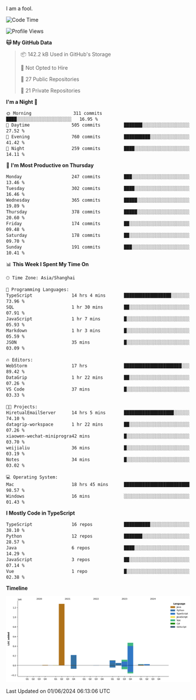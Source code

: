 I am a fool.

<!--START_SECTION:waka-->
![Code Time](http://img.shields.io/badge/Code%20Time-1%2C478%20hrs%2025%20mins-blue)

![Profile Views](http://img.shields.io/badge/Profile%20Views-0-blue)

**🐱 My GitHub Data** 

> 📦 142.2 kB Used in GitHub's Storage 
 > 
> 🚫 Not Opted to Hire
 > 
> 📜 27 Public Repositories 
 > 
> 🔑 21 Private Repositories 
 > 
**I'm a Night 🦉** 

```text
🌞 Morning                311 commits         ████░░░░░░░░░░░░░░░░░░░░░   16.95 % 
🌆 Daytime                505 commits         ███████░░░░░░░░░░░░░░░░░░   27.52 % 
🌃 Evening                760 commits         ██████████░░░░░░░░░░░░░░░   41.42 % 
🌙 Night                  259 commits         ████░░░░░░░░░░░░░░░░░░░░░   14.11 % 
```
📅 **I'm Most Productive on Thursday** 

```text
Monday                   247 commits         ███░░░░░░░░░░░░░░░░░░░░░░   13.46 % 
Tuesday                  302 commits         ████░░░░░░░░░░░░░░░░░░░░░   16.46 % 
Wednesday                365 commits         █████░░░░░░░░░░░░░░░░░░░░   19.89 % 
Thursday                 378 commits         █████░░░░░░░░░░░░░░░░░░░░   20.60 % 
Friday                   174 commits         ██░░░░░░░░░░░░░░░░░░░░░░░   09.48 % 
Saturday                 178 commits         ██░░░░░░░░░░░░░░░░░░░░░░░   09.70 % 
Sunday                   191 commits         ███░░░░░░░░░░░░░░░░░░░░░░   10.41 % 
```


📊 **This Week I Spent My Time On** 

```text
🕑︎ Time Zone: Asia/Shanghai

💬 Programming Languages: 
TypeScript               14 hrs 4 mins       ██████████████████░░░░░░░   73.96 % 
SQL                      1 hr 30 mins        ██░░░░░░░░░░░░░░░░░░░░░░░   07.91 % 
JavaScript               1 hr 7 mins         █░░░░░░░░░░░░░░░░░░░░░░░░   05.93 % 
Markdown                 1 hr 3 mins         █░░░░░░░░░░░░░░░░░░░░░░░░   05.59 % 
JSON                     35 mins             █░░░░░░░░░░░░░░░░░░░░░░░░   03.09 % 

🔥 Editors: 
WebStorm                 17 hrs              ██████████████████████░░░   89.42 % 
DataGrip                 1 hr 22 mins        ██░░░░░░░░░░░░░░░░░░░░░░░   07.26 % 
VS Code                  37 mins             █░░░░░░░░░░░░░░░░░░░░░░░░   03.33 % 

🐱‍💻 Projects: 
HiretualEmailServer      14 hrs 5 mins       ███████████████████░░░░░░   74.10 % 
datagrip-workspace       1 hr 22 mins        ██░░░░░░░░░░░░░░░░░░░░░░░   07.26 % 
xiaowen-wechat-miniprogra42 mins             █░░░░░░░░░░░░░░░░░░░░░░░░   03.70 % 
weijialiu                36 mins             █░░░░░░░░░░░░░░░░░░░░░░░░   03.19 % 
Notes                    34 mins             █░░░░░░░░░░░░░░░░░░░░░░░░   03.02 % 

💻 Operating System: 
Mac                      18 hrs 45 mins      █████████████████████████   98.57 % 
Windows                  16 mins             ░░░░░░░░░░░░░░░░░░░░░░░░░   01.43 % 
```

**I Mostly Code in TypeScript** 

```text
TypeScript               16 repos            ██████████░░░░░░░░░░░░░░░   38.10 % 
Python                   12 repos            ███████░░░░░░░░░░░░░░░░░░   28.57 % 
Java                     6 repos             ████░░░░░░░░░░░░░░░░░░░░░   14.29 % 
JavaScript               3 repos             ██░░░░░░░░░░░░░░░░░░░░░░░   07.14 % 
Vue                      1 repo              █░░░░░░░░░░░░░░░░░░░░░░░░   02.38 % 
```



**Timeline**

![Lines of Code chart](https://raw.githubusercontent.com/VeejaLiu/VeejaLiu/master/assets/bar_graph.png)


 Last Updated on 01/06/2024 06:13:06 UTC
<!--END_SECTION:waka-->
